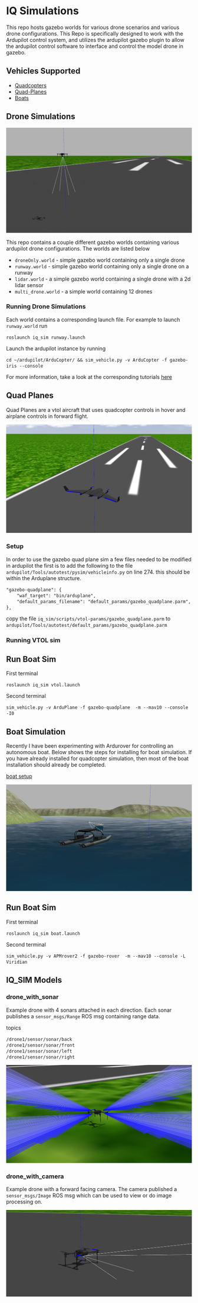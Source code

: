 # IQ Simulations

This repo hosts gazebo worlds for various drone scenarios and various drone configurations. This Repo is specifically designed to work with the Ardupilot control system, and utilizes the ardupilot gazebo plugin to allow the ardupilot control software to interface and control the model drone in gazebo. 

## Vehicles Supported 

- [Quadcopters](#drone-simulations)
- [Quad-Planes](#quad-planes)
- [Boats](#boat-simulation)

## Drone Simulations 

![runway world](docs/imgs/runway.jpg)

This repo contains a couple different gazebo worlds containing various ardupilot drone configurations. The worlds are listed below

- `droneOnly.world` - simple gazebo world containing only a single drone
- `runway.world` - simple gazebo world containing only a single drone on a runway
- `lidar.world` - a simple gazebo world containing a single drone with a 2d lidar sensor
- `multi_drone.world` - a simple world containing 12 drones  

### Running Drone Simulations 

Each world contains a corresponding launch file. For example to launch `runway.world` run
```
roslaunch iq_sim runway.launch
``` 
Launch the ardupilot instance by running 
```
cd ~/ardupilot/ArduCopter/ && sim_vehicle.py -v ArduCopter -f gazebo-iris --console
``` 
For more information, take a look at the corresponding tutorials [here](https://github.com/Intelligent-Quads/iq_tutorials)

## Quad Planes 

Quad Planes are a vtol aircraft that uses quadcopter controls in hover and airplane controls in forward flight. 

![vtol pic](docs/imgs/vtol_sim.png)

### Setup 

In order to use the gazebo quad plane sim a few files needed to be modified in ardupilot the first is to add the following to the file `ardupilot/Tools/autotest/pysim/vehicleinfo.py` on line 274. this should be within the Arduplane structure. 

```
"gazebo-quadplane": {
    "waf_target": "bin/arduplane",
    "default_params_filename": "default_params/gazebo_quadplane.parm",
},
```

copy the file `iq_sim/scripts/vtol-params/gazebo_quadplane.parm` to `ardupilot/Tools/autotest/default_params/gazebo_quadplane.parm`

### Running VTOL sim

## Run Boat Sim 

First terminal 
```
roslaunch iq_sim vtol.launch
```
Second terminal
```
sim_vehicle.py -v ArduPlane -f gazebo-quadplane  -m --mav10 --console -I0
```


## Boat Simulation

Recently I have been experimenting with Ardurover for controlling an autonomous boat. Below shows the steps for installing for boat simulation. If you have already installed for quadcopter simulation, then most of the boat installation should already be completed. 

[boat setup](docs/boat_setup.md)

![river world](docs/imgs/river_world.jpg)

## Run Boat Sim 

First terminal 
```
roslaunch iq_sim boat.launch
```
Second terminal
```
sim_vehicle.py -v APMrover2 -f gazebo-rover  -m --mav10 --console -L Viridian
```


## IQ_SIM Models

### drone_with_sonar

Example drone with 4 sonars attached in each direction. Each sonar publishes a `sensor_msgs/Range` ROS msg containing range data.

topics 
```
/drone1/sensor/sonar/back
/drone1/sensor/sonar/front
/drone1/sensor/sonar/left
/drone1/sensor/sonar/right
```
![drone_with_sonar](docs/imgs/drone_with_sonar.png)

### drone_with_camera 

Example drone with a forward facing camera. The camera published a `sensor_msgs/Image` ROS msg which can be used to view or do image processing on. 

![drone_with_camera](docs/imgs/drone_with_camera.png)
